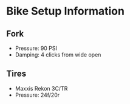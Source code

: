 # Bike Setup Information

## Fork 

* Pressure: 90 PSI
* Damping: 4 clicks from wide open

## Tires

* Maxxis Rekon 3C/TR
* Pressure: 24f/20r
